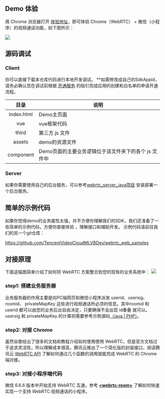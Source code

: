 ## Demo 体验 

用 Chrome 浏览器打开 [体验地址](https://sxb.qcloud.com/miniApp/#/)，即可体验 Chrome（WebRTC） + 微信（小程序）的视频通话功能，如下图所示：

![](https://main.qcloudimg.com/raw/81edf044e0a40ccfd4794b91185f1f82.jpg)



## 源码调试

### Client
你可以直接下载本仓库代码进行本地开发调试。
**如需修改成自己的SdkAppid，请务必确认您在调试前根据 [开通服务](https://cloud.tencent.com/document/product/647/17195) 的指引完成应用的创建和白名单的申请开通流程。

| 目录 | 说明 |
|:-------:|---------|
| index.html | Demo主页面 |
| vue| vue框架代码 |
| third | 第三方 js 文件 |
| assets | demo的资源文件 |
| component | Demo页面的主要业务逻辑位于该文件夹下的各个 js 文件中 |


### Server
如果你需要使用自己的后台服务，可以参考[webrtc_server_java项目](https://github.com/TencentVideoCloudMLVBDev/webrtc_server_java) 安装部署一个后台服务。




## 简单的示例代码 
如果你觉得demo的业务属性太强，并不方便你理解我们的SDK，我们还准备了一些简单的示例代码，方便你直接体验 ，理解接口和辅助开发。
示例代码请前往我们的另一个git仓库： 

https://github.com/TencentVideoCloudMLVBDev/webrtc_web_samples



## 对接原理

下面这幅图简单介绍了如何将 WebRTC 方案整合到您的现有的业务系统中：
![](https://main.qcloudimg.com/raw/6670541d971f3a133027342b29265aaf.png)

### step1: 搭建业务服务器
业务服务器的作用主要是向PC端网页和微信小程序派发 userid、usersig、roomid、 privateMapKey 这些进行视频通话所必须的信息。其中roomid 和 userid 都可以由您的业务后台自由决定，只要确保不会出现 id重叠 就可以。usersig 和 privateMapKey 的计算则需要参考示例源码[（java | PHP）](https://cloud.tencent.com/document/product/454/7873#Server)。

### step2: 对接 Chrome
虽然谷歌给出了很多的文档和教程介绍如何使用使用 WebRTC，但是官方文档过于追求灵活性，所以理解成本很高，腾讯云推出了一个简化版的封装接口，阅读腾讯云 [WebRTC API](https://cloud.tencent.com/document/product/647/16865) 了解如何通过几个函数的调用就能完成 WebRTC 的 Chrome 端对接。

### step3: 对接小程序端代码
微信 6.6.6 版本中开始支持 WebRTC 互通，参考 [**&lt;webrtc-room&gt;**](https://cloud.tencent.com/document/product/454/16914) 了解如何快速实现一个支持 WebRTC 视频通话的小程序。


